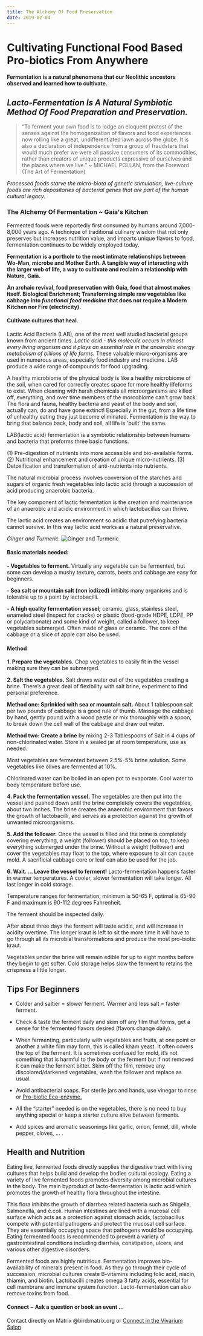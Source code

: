 ```yaml
---
title: The Alchemy Of Food Preservation
date: 2019-02-04
---
```


# Cultivating Functional Food Based Pro-biotics From Anywhere

**Fermentation is a natural phenomena that our Neolithic ancestors observed and learned how to cultivate.**

## *Lacto-Fermentation Is A Natural Symbiotic Method Of Food Preparation and Preservation.*

> “To ferment your own food is to lodge an eloquent protest of the senses against the homogenization of flavors and food experiences now rolling like a great, undifferentiated lawn across the globe. It is also a declaration of independence from a group of fraudsters that would much prefer we were all passive consumers of its commodities, rather than creators of unique products expressive of ourselves and the places where we live.” ~ MICHAEL POLLAN, from the Foreword (The Art of Fermentation)

*Processed foods starve the micro-biota of genetic stimulation, live-culture foods are rich depositories of bacterial genes that are part of the human cultural legacy.*

### The Alchemy Of Fermentation ~ Gaia's Kitchen

Fermented foods were reportedly first consumed by humans around 7,000-8,000 years ago. A technique of traditional culinary wisdom that not only preserves but increases nutrition value, and imparts unique flavors to food, fermentation continues to be widely employed today.

**Fermentation is a porthole to the most intimate relationships between Wo-Man, microbe and Mother Earth. A tangible way of interacting with the larger web of life, a way to cultivate and reclaim a relationship with Nature, Gaia.**

**An archaic revival, food preservation with Gaia, food that almost makes itself. Biological Enrichment; Transforming simple raw vegetables like cabbage into *functional food medicine* that does not require a Modern Kitchen nor Fire (electricity).**

#### Cultivate cultures that heal.
 
Lactic Acid Bacteria (LAB), one of the most well studied bacterial groups known from ancient times. *Lactic acid - this molecule occurs in almost every living organism and it plays an essential role in the anaerobic energy metabolism of billions of life forms.* These valuable micro-organisms are used in numerous areas, especially food industry and medicine. LAB produce a wide range of compounds for food upgrading.
 
A healthy microbiome of the physical body is like a healthy microbiome of the soil, when cared for correctly creates space for more healthy lifeforms to exist. When cleaning with harsh chemicals all microorganisms are killed off, everything, and over time members of the morcobiome can't grow back. The flora and fauna, healthy bacteria and yeast of the body and soil, actually can, do and have gone extinct! Especially in the gut, from a life time of unhealthy eating they just become eliminated. Fermentation is the way to bring that balance back, body and soil, all life is 'built' the same.
 
LAB(lactic acid) fermentation is a symbiotic relationship between humans and bacteria that preforms three basic functions.

(1) Pre-digestion of nutrients into more accessible and bio-available forms.
(2) Nutritional enhancement and creation of unique
micro-nutrients.
(3) Detoxification and transformation of anti-nutrients into nutrients.

The natural microbial process involves conversion of the starches and sugars of organic fresh vegetables into lactic acid through a succession of acid producing anaerobic bacteria. 

The key component of lactic fermentation is the creation and maintenance of an anaerobic and acidic environment in which lactobacillus can thrive. 

The lactic acid creates an environment so acidic that putrefying bacteria cannot survive. In this way lactic acid works as a natural preservative.

*Ginger and Turmeric.*
![Ginger and Turmeric](./lactoFermentImages/gingerTumeric_web.JPG)

#### Basic materials needed:

**- Vegetables to ferment.** Virtually any vegetable  can be fermented, but some can develop a mushy texture, carrots, beets and cabbage are easy for beginners.

**- Sea salt or mountain salt (non iodized)** inhibits many organisms and is tolerable up to a point by lactobacilli.

**- A high quality fermentation vessel;** ceramic, glass, stainless steel, enameled steel (inspect for cracks) or plastic (food-grade HDPE, LDPE, PP or polycarbonate) and some kind of weight, called a follower, to keep vegetables submerged. Often made of glass or ceramic. The core of the cabbage or a slice of apple can also be used.

#### Method

**1. Prepare the vegetables.**
Chop vegetables to easily fit in the vessel making sure they can be submerged.

**2. Salt the vegetables.**
Salt draws water out of the vegetables creating a brine.
There’s a great deal of flexibility with salt brine, experiment to find personal preference.

**Method one: Sprinkled with sea or mountain salt.** About 1 tablespoon salt per two pounds of cabbage is a good rule of thumb. Massage the cabbage by hand, gently pound with a wood pestle or mix thoroughly with a spoon, to break down the cell wall of the cabbage and draw out water.

**Method two: Create a brine** by mixing 2-3 Tablespoons of Salt in 4 cups of non-chlorinated water. Store in a sealed jar at room temperature, use as needed. 

Most vegetables are fermented between 2.5%-5% brine solution. Some vegetables like olives are fermented at 10%.

Chlorinated water can be boiled in an open pot to evaporate. Cool water to body temperature before use.

**4. Pack the fermentation vessel.**
The vegetables are then put into the vessel and pushed down until the brine completely covers the vegetables, about two inches. The brine creates the anaerobic environment that favors the growth of lactobacilli, and serves as a protection against the growth of unwanted microorganisms.

**5. Add the follower.**
Once the vessel is filled and the brine is completely covering everything, a weight (follower) should be placed on top, to keep everything submerged under the brine. Without a weight (follower) and cover the vegetables may float to the top, where exposure to air can cause mold. A sacrificial cabbage core or leaf can also be used for the job.

**6. Wait. ... Leave the vessel to ferment!**
Lacto-fermentation happens faster in warmer temperatures. A cooler, slower fermentation will take longer. All last longer in cold storage.

Temperature ranges for fermentation; minimum is 50-65 F, optimal is 65-90 F and maximum is 90-112 degrees Fahrenheit. 

The ferment should be inspected daily.

After about three days the ferment will taste acidic, and will increase in acidity overtime. The longer kraut is left to sit the more time it will have to go through all its microbial transformations and produce the most pro-biotic kraut.

Vegetables under the brine will remain edible for up to eight months before they begin to get softer. Cold storage helps slow the ferment to retains the crispness a little longer.

## Tips For Beginners
- Colder and saltier = slower ferment. Warmer and less salt = faster ferment.

- Check & taste the ferment daily and skim off any film that forms, get a sense for the fermented flavors desired (flavors change daily).

- When fermenting, particularly with vegetables and fruits, at one point or another a white film may form, this is called kham yeast. It often covers the top of the ferment. It is sometimes confused for mold, it’s not something that is harmful to the body or the ferment but if not removed it can make the ferment bitter. Skim off the film, remove any discolored/darkened vegetables, wash the follower and replace as usual.

- Avoid antibacterial soaps. For sterile jars and hands, use vinegar to rinse or [Pro-biotic Eco-enzyme.](./waterAlchemy.md)

- All the “starter” needed is on the vegetables, there is no need to buy anything special or keep a starter culture alive between ferments.

- Add spices and aromatic seasonings like garlic, onion, fennel, dill, whole pepper, cloves, ... .

## Health and Nutrition

Eating live, fermented foods directly supplies the digestive tract with living cultures that helps build and develop the bodies cultural ecology. Eating a variety of live fermented foods promotes diversity among microbial cultures in the body. The main byproduct of lacto-fermentation is lactic acid which promotes the growth of healthy flora throughout the intestine. 

This flora inhibits the growth of diarrhea related bacteria such as Shigella, Salmonella, and e.coli. Human intestines are lined with a mucosal cell surface which acts as a protection against stomach acids, lactobacillus compete with potential pathogens and protect the mucosal cell surface. They are essentially occupying space that pathogens would be occupying. Eating fermented foods is recommended to prevent a variety of gastrointestinal conditions including diarrhea, constipation, ulcers, and various other digestive disorders.

Fermented foods are highly nutritious. Fermentation improves bio-availability of minerals present in food. As they go through their cycle of succession, microbial cultures create B-vitamins including folic acid, niacin, thiamin, and biotin. Lactobacilli creates omega 3 fatty acids, essential for cell membrane and immune system function. Lacto-fermentation can also remove toxins from food. 

#### Connect ~ Ask a question or book an event ...
Contact directly on Matrix @bird:matrix.org or [Connect in the Vivarium Salon](https://matrix.to/#/!LSpVaMCiYQehpJONFF:matrix.org)
